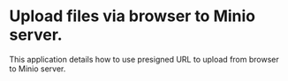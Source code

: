 # Upload files via browser to Minio server.

This application details how to use presigned URL to upload
from browser to Minio server.
